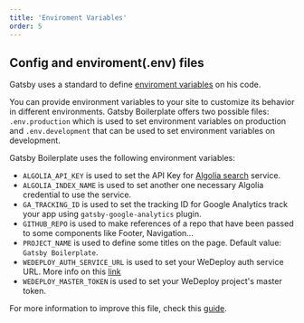 ```yaml
---
title: 'Enviroment Variables'
order: 5
---
```


## Config and enviroment(.env) files

Gatsby uses a standard to define [enviroment variables](https://en.wikipedia.org/wiki/Environment_variable) on his code.

You can provide environment variables to your site to customize its behavior in different environments. Gatsby Boilerplate offers two possible files: `.env.production` which is used to set environment variables on production and `.env.development` that can be used to set environment variables on development.

Gatsby Boilerplate uses the following environment variables:

-   `ALGOLIA_API_KEY` is used to set the API Key for [Algolia search](https://www.algolia.com/doc/guides/security/api-keys/) service.
-   `ALGOLIA_INDEX_NAME` is used to set another one necessary Algolia credential to use the service.
-   `GA_TRACKING_ID` is used to set the tracking ID for Google Analytics track your app using `gatsby-google-analytics` plugin.
-   `GITHUB_REPO` is used to make references of a repo that have been passed to some components like Footer, Navigation...
-   `PROJECT_NAME` is used to define some titles on the page. Default value: `Gatsby Boilerplate`.
-   `WEDEPLOY_AUTH_SERVICE_URL` is used to set your WeDeploy auth service URL. More info on this [link](https://wedeploy.com/tutorials/auth-web/get-started/)
-   `WEDEPLOY_MASTER_TOKEN` is used to set your WeDeploy project's master token.

For more information to improve this file, check this [guide](https://www.gatsbyjs.org/docs/environment-variables/).
